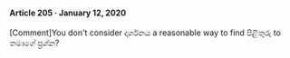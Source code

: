 #### Article 205 · January 12, 2020

[Comment]You don't consider දාර්ශනය a reasonable way to find පිළිතුරු to තමාගේ ප්‍රශ්න?